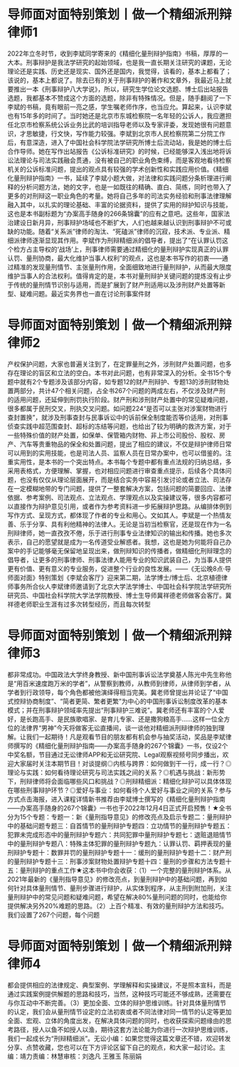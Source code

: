 # 导师面对面特别策划丨做一个精细派刑辩律师1

2022年立冬时节，收到李斌同学寄来的《精细化量刑辩护指南》书稿，厚厚的一大本。刑事辩护是我法学研究的起始领域，也是我一直长期关注研究的课题，无论理论还是实践、历史还是现实、国外还是国内，我觉得，该看的，基本上都看了；该说的，基本上都说了。除去已有的关于刑事辩护的著作和文章外，我最近马上就要推出一本《刑事辩护八大学说》，所以，研究生学位论文选题、博士后出站报告选题，我都基本不赞成这个方面的选题，除非有特殊情况。但是，随手翻阅了一下李斌的书稿，竟有眼前一亮之感，学生嘱老师作序，也当应允。算起来，认识李斌也有15年多的时间了。当时她还是北京市东城检察院一名年轻的公诉人，我应邀担任北京市检察系统公诉业务比武的培训指导老师以及专家评委，发现她很有问题意识，才思敏捷，行文快，写作能力较强。李斌到北京市人民检察院第二分院工作后，有意深造，进入了中国社会科学院法学研究所博士后流动站，我是她的博士后合作导师。她在写作出站报告《公诉标准研究》的时候，已经能够深入浅出地将诉讼法理论与司法实践融会贯通，没有被自己的职业角色束缚，而是客观地看待检察机关的公诉标准问题，提出的观点具有较强的学术创新性和实践应用价值。《精细化量刑辩护指南》一书，延续了李斌小题大做，对法律和实践问题分条析理进行阐释的分析问题方法，她的文字，也是一如既往的精确、直白、简练，同时也带入了更多的对刑辩这一职业角色的考量。她将自己多年的司法实务经验和刑事法律理解融入其中，以扎实的理论基础、丰富的论据资料，提供了实用的辩护知识与技能，这也是本书副标题为“办案高手随身的266条锦囊”的应有之意吧。这些年，国家法治建设日新月异，刑事辩护场域也不断扩大，人们也越来越认识到刑事辩护不可或缺的功能。随着“关系派”律师的淘汰、“死磕派”律师的沉寂，技术派、专业派、精细派律师逐渐显现其作用。李斌作为刑辩精细派的倡导者，提出了“在认罪认罚这个检方占主导权的‘战场’上，刑事律师需要通过精细化的量刑辩护实现真正的认罪认罚、量刑协商，最大化维护当事人权利”的观点，这也是本书写作的初衷——通过精准的发现量刑情节、主张量刑作用，全面细致地进行量刑辩护，从而最大限度维护当事人的合法权利。值得肯定的是，本书对量刑辩护关键问题的提炼没有止步于传统的量刑情节识别与适用，而是扩展到了财产刑适用以及涉刑财产处置等新型、疑难问题。最近实务界也一直在讨论刑事案件财

# 导师面对面特别策划丨做一个精细派刑辩律师2

产权保护问题，大家也普遍关注到了，在定罪量刑之外，涉刑财产处置问题，也多存在理论的盲区和立法的空白。本书对此问题，也有非常深入的分析。全书15个专题中就有2个专题涉及该部分内容，如专题12的财产刑辩护、专题13的涉刑财物处置两部分，共计47个相关问题，占全书267个问题的两成左右，不仅涉及财产刑的适用问题，还延伸到刑罚执行阶段。财产刑和涉刑财产处置中的常见疑难问题，很多都属于民刑交叉，刑执交叉问题。如问题224“是否可以主张对涉案财物进行查封置换”，就涉及刑事查封与民事诉讼中的诉前保全制度能否等价适用，对刑事侦查实践中超范围查封、超标的冻结等问题，也给出了较为明确的救济方案，对于一些特殊价值的财产处置，如保单、保管箱内财物、非上市公司股份、股权、房产、汽车等贵重物品的保全和处置问题，提出了相应的建议，不仅是辩护律师日常可以用到的实用技能，也是司法人员、监察人员在日常办案中，也可以借鉴的。注重实用性，是本书的一个突出特点。本书每个专题中都有重点法规的归纳总结，多采用表格式，方便理解、掌握，也对相应问题进行审查重点提示，后续各个具体问题，也没有仅仅从理论层面展开，而是结合实务中容易引发讨论或者立法、司法存在一定模糊地带的专门问题，提供了一整套解决方案，包括问题的简要回应、法律依据、参考案例、司法观点、立法观点、学理观点以及实操建议等，很多内容都可以直接作为辩护意见引用，或者作为参考资料进一步拓展辩护思路。从编排体例到写作方式、呈现方式，都体现了作者的专业和用心。文如其人。李斌是一个热情友善、乐于分享、具有利他精神的法律人。无论是当初当检察官，还是现在作为一名刑辩律师，她一直孜孜不倦，乐于进行刑事专业法律知识的输出和传播。她也多次表示，自己的愿望就是成为一名传道受业解惑者。我想，这也是她为何能将自己办案中的手记能够毫无保留地呈现出来，做刑辩知识的传播者，做精细化刑辩理念的倡导者，让更多的刑事律师、刑事法律人能用专业的知识武装自己，为当事人提供更有价值、更有意义的专业服务，促进整个行业的良性发展。——《无讼晚8点·导师面对面》特别策划《李斌会客厅》迎来第二期，法学博士/博士后、北京植德律师事务所合伙人李斌律师邀请到了北京大学法学博士、中国社会科学院法学研究所研究员、中国社会科学院大学法学院教授、博士生导师冀祥德老师做客会客厅。冀祥德老师职业生涯有过多次转型经历，而且每次转型

# 导师面对面特别策划丨做一个精细派刑辩律师3

都非常成功。中国政法大学终身教授、新中国刑事诉讼法学奠基人陈光中先生称他是“用百米速度跑万米的学者”，从警察到教师，从教师到律师，从律师到学者，从学者到行政领导，每个角色都被他演绎得相当完美。冀老师曾提出并论证了“中国式控辩协商制度”、“简者更简、繁者更繁”为中心的中国刑事诉讼制度改革的基本模式；并在刑事辩护领域率先提出“刑事辩护三难说”。冀老师还有丰富的个人爱好，是长跑高手、是民族歌唱家、是育儿专家、还是撒狗粮高手……这样一位全方位的法律界“男神”今天将做客无讼直播间，谈一谈他对精细派刑辩律师的独到理解。让我们一起期待！凡是观看节目的朋友都有机会参与抽奖活动，奖品是李斌律师撰写的《精细化量刑辩护指南——办案高手随身的267个锦囊》一书，仅设2个中奖名额，节目通过无讼律师APP和无讼研究院、Legal观察视频号同步播出，欢迎大家届时关注本期节目！对谈提纲◎内核与跨界：如何做到干一行，成一行？◎理论与实践：如何看待理论研究与司法实践之间的关系？◎机遇与挑战：新形势下，刑辩律师将会面临哪些风口和挑战？◎刑辩精细派：精细化辩护可以具体体现在哪些刑事辩护环节？◎爱好与事业：如何看待个人爱好与事业之间的关系？参与方式点击海报，进入课程详情新书推荐由李斌博士撰写的《精细化量刑辩护指南——办案高手随身的267个锦囊》一书也于2022年12月4日正式开启预售！★全书分为15个专题：专题一：新《量刑指导意见》的修改亮点及启示专题二：量刑辩护中的基础问题专题三：自首情节的量刑辩护专题四：立功情节的量刑辩护专题五：犯罪未完成形态中的量刑辩护专题六：共同犯罪中量刑辩护专题七：退赃退赔情节中的量刑辩护专题八：特殊主体犯罪的量刑辩护专题九：认罪认罚、羁押表现的量刑辩护专题十：数罪并罚的量刑辩护专题十一：缓刑的量刑辩护专题十二：财产刑的量刑辩护专题十三：刑事涉案财物处置辩护专题十四：量刑的步骤和方法专题十五：量刑辩护的重点工作★这本书中你会收获：（1）一个完整的量刑辩护体系。从2021年最新的《量刑指导意见》的修改亮点，到量刑辩护中的基础问题，再到如何针对具体量刑情节、量刑步骤进行辩护，从实体到程序，从主刑到附加刑，关注量刑辩护中的常见问题和疑难问题，希望在解决80%量刑问题的同时，也能给你提供解决另外20%难题的思路。（2）上百个精准、有效的量刑辩护方法和技巧。我们设置了267个问题，每个问题

# 导师面对面特别策划丨做一个精细派刑辩律师4

都会提供相应的法律规定、典型案例、学理解释和实操建议，不是照本宣科，而是通过实践案例提供解题的思路和技巧，当然，这种技巧可能还不够成熟，还需要在与你互动中不断完善。（3）更加全面、立体的辩护思维训练。针对具体量刑情节的认定，我们会从量刑情节设定的立法初衷或者不同法律对同一情节的认定等更加全面、宏观、立体的角度出发，在解决具体问题的同时，也收获探索问题缘由的思考路径，授人以鱼不如授人以渔，期待这套方法论能为你进行一次辩护思维训练，我们一起成长为“刑辩精细派”。无讼小编：如果您觉得这篇文章还不错，欢迎转发分享、点赞收藏，您也可以在下方评论区留下自己的观点，和大家一起讨论。主编：靖力责编：林慧审核：刘逸凡 王雅玉 陈丽娟

